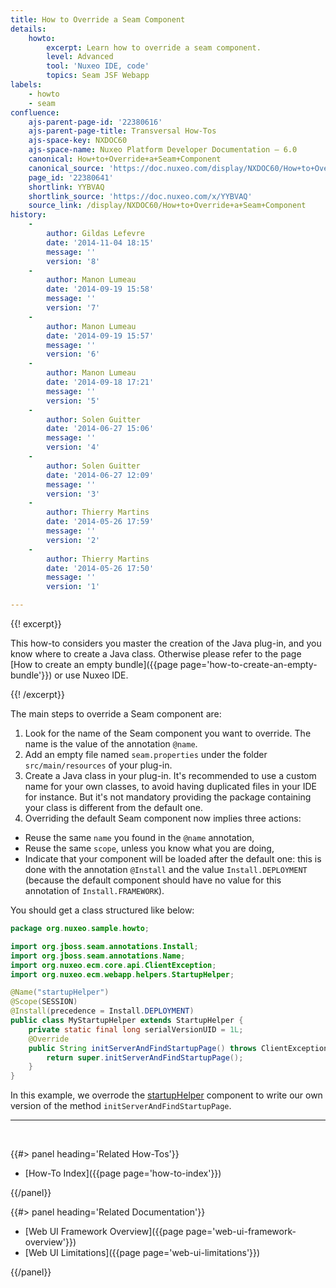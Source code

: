 ```yaml
---
title: How to Override a Seam Component
details:
    howto:
        excerpt: Learn how to override a seam component.
        level: Advanced
        tool: 'Nuxeo IDE, code'
        topics: Seam JSF Webapp
labels:
    - howto
    - seam
confluence:
    ajs-parent-page-id: '22380616'
    ajs-parent-page-title: Transversal How-Tos
    ajs-space-key: NXDOC60
    ajs-space-name: Nuxeo Platform Developer Documentation — 6.0
    canonical: How+to+Override+a+Seam+Component
    canonical_source: 'https://doc.nuxeo.com/display/NXDOC60/How+to+Override+a+Seam+Component'
    page_id: '22380641'
    shortlink: YYBVAQ
    shortlink_source: 'https://doc.nuxeo.com/x/YYBVAQ'
    source_link: /display/NXDOC60/How+to+Override+a+Seam+Component
history:
    - 
        author: Gildas Lefevre
        date: '2014-11-04 18:15'
        message: ''
        version: '8'
    - 
        author: Manon Lumeau
        date: '2014-09-19 15:58'
        message: ''
        version: '7'
    - 
        author: Manon Lumeau
        date: '2014-09-19 15:57'
        message: ''
        version: '6'
    - 
        author: Manon Lumeau
        date: '2014-09-18 17:21'
        message: ''
        version: '5'
    - 
        author: Solen Guitter
        date: '2014-06-27 15:06'
        message: ''
        version: '4'
    - 
        author: Solen Guitter
        date: '2014-06-27 12:09'
        message: ''
        version: '3'
    - 
        author: Thierry Martins
        date: '2014-05-26 17:59'
        message: ''
        version: '2'
    - 
        author: Thierry Martins
        date: '2014-05-26 17:50'
        message: ''
        version: '1'

---
```

{{! excerpt}}

This how-to considers you master the creation of the Java plug-in, and you know where to create a Java class. Otherwise please refer to the page [How to create an empty bundle]({{page page='how-to-create-an-empty-bundle'}}) or use Nuxeo IDE.

{{! /excerpt}}

The main steps to override a Seam component are:

1.  Look for the name of the Seam component you want to override. The name is the value of the annotation `@name`.
2.  Add an empty file named `seam.properties` under the folder `src/main/resources` of your plug-in.
3.  Create a Java class in your plug-in. It's recommended to use a custom name for your own classes, to avoid having duplicated files in your IDE for instance. But it's not mandatory providing the package containing your class is different from the default one.
4.  Overriding the default Seam component now implies three actions:

*   Reuse the same `name` you found in the `@name` annotation,
*   Reuse the same `scope`, unless you know what you are doing,
*   Indicate that your component will be loaded after the default one: this is done with the annotation `@Install` and the value `Install.DEPLOYMENT` (because the default component should have no value for this annotation of `Install.FRAMEWORK`).

You should get a class structured like below:

```java
package org.nuxeo.sample.howto;

import org.jboss.seam.annotations.Install;
import org.jboss.seam.annotations.Name;
import org.nuxeo.ecm.core.api.ClientException;
import org.nuxeo.ecm.webapp.helpers.StartupHelper;

@Name("startupHelper")
@Scope(SESSION)
@Install(precedence = Install.DEPLOYMENT)
public class MyStartupHelper extends StartupHelper {
    private static final long serialVersionUID = 1L;
    @Override
    public String initServerAndFindStartupPage() throws ClientException {
        return super.initServerAndFindStartupPage();
    }
}
```

In this example, we overrode the [startupHelper](https://github.com/nuxeo/nuxeo-dm/blob/release-6.0/nuxeo-platform-webapp-core/src/main/java/org/nuxeo/ecm/webapp/helpers/StartupHelper.java) component to write our own version of the method `initServerAndFindStartupPage`.

* * *

&nbsp;

<div class="row" data-equalizer data-equalize-on="medium"><div class="column medium-6">{{#> panel heading='Related How-Tos'}}

*   [How-To Index]({{page page='how-to-index'}})

{{/panel}}</div><div class="column medium-6">{{#> panel heading='Related Documentation'}}

*   [Web UI Framework Overview]({{page page='web-ui-framework-overview'}})
*   [Web UI Limitations]({{page page='web-ui-limitations'}})

{{/panel}}</div></div>